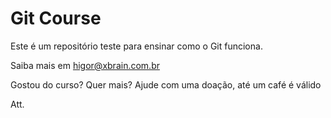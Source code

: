 # Git Course

Este é um repositório teste para ensinar como o Git funciona.

Saiba mais em [higor@xbrain.com.br](http://google.com)

Gostou do curso? Quer mais? Ajude com uma doação, até um café é válido

Att.
